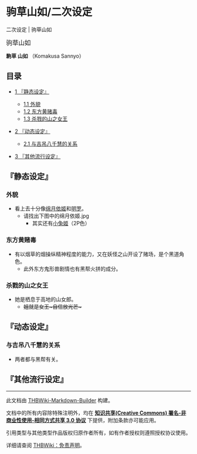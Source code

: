 # 驹草山如/二次设定

<!-- source html: G:\repos\THBWiki-Markdown-Builder\THBWikiMarkdown\Temp\main\2\26\ns0%3A%E9%A9%B9%E8%8D%89%E5%B1%B1%E5%A6%82%2F%E4%BA%8C%E6%AC%A1%E8%AE%BE%E5%AE%9A.html -->

二次设定 | 驹草山如

  
<big>驹草山如</big>  

 **駒草 山如** （Komakusa Sannyo）
  


## 目录

- [1 『静态设定』](#『静态设定』)

  - [1.1 外貌](#外貌)
  - [1.2 东方黄赌毒](#东方黄赌毒)
  - [1.3 杀戮的山之女王](#杀戮的山之女王)



- [2 『动态设定』](#『动态设定』)

  - [2.1 与吉吊八千慧的关系](#与吉吊八千慧的关系)



- [3 『其他流行设定』](#『其他流行设定』)





## 『静态设定』

### 外貌
- 看上去十分像[绵月依姬](./绵月依姬.md)和[明罗](./明罗.md)。
  - 请找出下图中的绵月依姬.jpg
    - 其实还有[小兔姬](./小兔姬.md)（2P色）




### 东方黄赌毒
- 有以烟草的烟操纵精神程度的能力，又在妖怪之山开设了赌场，是个黑道角色。
  - 此外东方鬼形兽剧情也有黑帮火拼的成分。



### 杀戮的山之女王
- 她是栖息于高地的山女郎。
  -  ~~姐就是女王~自信放光芒~~~ 



## 『动态设定』

### 与吉吊八千慧的关系
- 两者都与黑帮有关。


## 『其他流行设定』




---

此文档由 [THBWiki-Markdown-Builder](https://github.com/Delsin-Yu/THBWiki-Markdown-Builder) 构建。

文档中的所有内容除特殊注明外，均在 [**知识共享(Creative Commons) 署名-非商业性使用-相同方式共享 3.0 协议**](https://creativecommons.org/licenses/by-sa/3.0/deed.zh-hans) 下提供，附加条款亦可能应用。

引用类型与其他类型作品版权归原作者所有，如有作者授权则遵照授权协议使用。

详细请查阅 [THBWiki：免责声明](https://thbwiki.cc/THBWiki:%E5%85%8D%E8%B4%A3%E5%A3%B0%E6%98%8E)。

